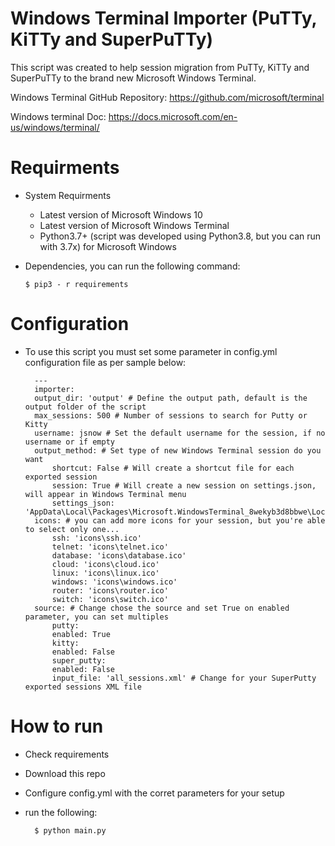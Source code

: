 # Windows Terminal Importer (PuTTy, KiTTy and SuperPuTTy)

This script was created to help session migration from PuTTy, KiTTy and SuperPuTTy to the brand new Microsoft Windows Terminal.

Windows Terminal GitHub Repository:  https://github.com/microsoft/terminal

Windows terminal Doc: https://docs.microsoft.com/en-us/windows/terminal/

# Requirments

- System Requirments

    - Latest version of Microsoft Windows 10
    - Latest version of Microsoft Windows Terminal
    - Python3.7+ (script was developed using Python3.8, but you can run with 3.7x) for Microsoft Windows

- Dependencies, you can run the following command:

      $ pip3 - r requirements
     
# Configuration

- To use this script you must set some parameter in config.yml configuration file as per sample below:

        ---
        importer:
        output_dir: 'output' # Define the output path, default is the output folder of the script
        max_sessions: 500 # Number of sessions to search for Putty or Kitty
        username: jsnow # Set the default username for the session, if no username or if empty
        output_method: # Set type of new Windows Terminal session do you want
            shortcut: False # Will create a shortcut file for each exported session
            session: True # Will create a new session on settings.json, will appear in Windows Terminal menu
            settings_json: 'AppData\Local\Packages\Microsoft.WindowsTerminal_8wekyb3d8bbwe\LocalState\settings.json'
        icons: # you can add more icons for your session, but you're able to select only one...
            ssh: 'icons\ssh.ico'
            telnet: 'icons\telnet.ico'
            database: 'icons\database.ico'
            cloud: 'icons\cloud.ico'
            linux: 'icons\linux.ico'
            windows: 'icons\windows.ico'
            router: 'icons\router.ico'
            switch: 'icons\switch.ico'
        source: # Change chose the source and set True on enabled parameter, you can set multiples
            putty: 
            enabled: True
            kitty: 
            enabled: False
            super_putty:
            enabled: False
            input_file: 'all_sessions.xml' # Change for your SuperPutty exported sessions XML file

# How to run

- Check requirements
- Download this repo
- Configure config.yml with the corret parameters for your setup
- run the following:
           
        $ python main.py
